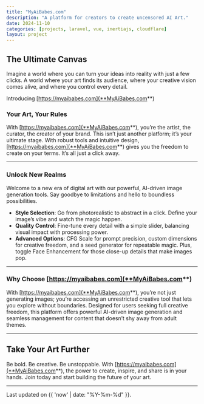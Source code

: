 ```yaml
---
title: "MyAiBabes.com"
description: "A platform for creators to create uncensored AI Art."
date: 2024-11-10
categories: [projects, laravel, vue, inertiajs, cloudflare]
layout: project
---
```


## The Ultimate Canvas

Imagine a world where you can turn your ideas into reality with just a few clicks. A world where your art finds its audience, where your creative vision comes alive, and where you control every detail.

Introducing [https://myaibabes.com](**MyAiBabes.com**)

### Your Art, Your Rules

With [https://myaibabes.com](**MyAiBabes.com**), you’re the artist, the curator, the creator of your brand. This isn’t just another platform; it’s your ultimate stage. With robust tools and intuitive design, [https://myaibabes.com](**MyAiBabes.com**) gives you the freedom to create on your terms. It’s all just a click away.

---

### Unlock New Realms

Welcome to a new era of digital art with our powerful, AI-driven image generation tools. Say goodbye to limitations and hello to boundless possibilities.

- **Style Selection**: Go from photorealistic to abstract in a click. Define your image’s vibe and watch the magic happen.
- **Quality Control**: Fine-tune every detail with a simple slider, balancing visual impact with processing power.
- **Advanced Options**: CFG Scale for prompt precision, custom dimensions for creative freedom, and a seed generator for repeatable magic. Plus, toggle Face Enhancement for those close-up details that make images pop.

---

### Why Choose [https://myaibabes.com](**MyAiBabes.com**)

With [https://myaibabes.com](**MyAiBabes.com**), you’re not just generating images; you’re accessing an unrestricted creative tool that lets you explore without boundaries. Designed for users seeking full creative freedom, this platform offers powerful AI-driven image generation and seamless management for content that doesn’t shy away from adult themes.

---

## Take Your Art Further

Be bold. Be creative. Be unstoppable. With [https://myaibabes.com](**MyAiBabes.com**), the power to create, inspire, and share is in your hands. Join today and start building the future of your art.

---

Last updated on {{ 'now' | date: "%Y-%m-%d" }}.
